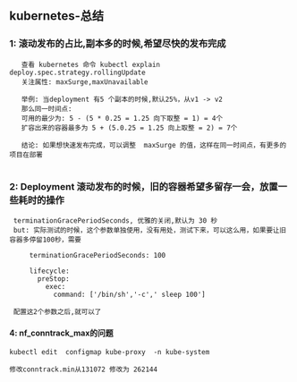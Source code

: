 ## kubernetes-总结

### 1: 滚动发布的占比,副本多的时候,希望尽快的发布完成
```
   查看 kubernetes 命令 kubectl explain deploy.spec.strategy.rollingUpdate
   关注属性: maxSurge,maxUnavailable
   
   举例: 当deployment 有5 个副本的时候,默认25%，从v1 -> v2
   那么同一时间点: 
   可用的最少为: 5 - (5 * 0.25 = 1.25 向下取整 = 1) = 4个
   扩容出来的容器最多为 5 + (5.0.25 = 1.25 向上取整 = 2) = 7个
   
   结论: 如果想快速发布完成，可以调整  maxSurge 的值，这样在同一时间点，有更多的项目在部署
   
```

### 2: Deployment 滚动发布的时候，旧的容器希望多留存一会，放置一些耗时的操作
```
 terminationGracePeriodSeconds, 优雅的关闭,默认为 30 秒
 but: 实际测试的时候，这个参数单独使用，没有用处，测试下来，可以这么用，如果要让旧容器多停留100秒，需要
  
     terminationGracePeriodSeconds: 100 

     lifecycle:
       preStop:
         exec:
           command: ['/bin/sh','-c',' sleep 100']
           
 配置这2个参数之后,就可以了           
```



#### 4: nf_conntrack_max的问题

```
kubectl edit  configmap kube-proxy  -n kube-system

修改conntrack.min从131072 修改为 262144
```


